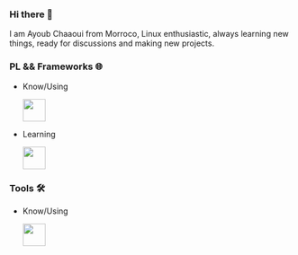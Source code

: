 ### Hi there 👋

I am Ayoub Chaaoui from Morroco, Linux enthusiastic, always learning new things, ready for discussions and making new projects.

### PL && Frameworks 🌐

- Know/Using

  <img src="https://skillicons.dev/icons?i=ts,nodejs,nextjs,tailwindcss,expressjs,prisma,nestjs,c,cpp" height="40px">

- Learning

   <img src="https://skillicons.dev/icons?i=rust,go" height="40px">
 
### Tools 🛠️

- Know/Using

   <img src="https://skillicons.dev/icons?i=linux,bash,docker,vim,figma,mysql,postman,vscode" height="40px">
